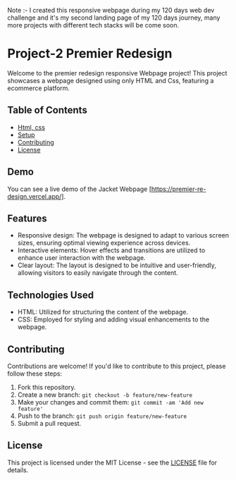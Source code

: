Note :- I created this responsive webpage during my 120 days web dev challenge and it's my second landing page of my 120 days journey, many more projects with different tech stacks will be come soon.  

# Project-2 Premier Redesign

Welcome to the premier redesign responsive Webpage project! This project showcases a webpage designed using only HTML and Css, featuring a ecommerce platform.

## Table of Contents
- [Html, css](#technologies-used)
- [Setup](#setup)
- [Contributing](#contributing)
- [License](#license)

## Demo
You can see a live demo of the Jacket Webpage [https://premier-re-design.vercel.app/].

## Features
- Responsive design: The webpage is designed to adapt to various screen sizes, ensuring optimal viewing experience across devices.
- Interactive elements: Hover effects and transitions are utilized to enhance user interaction with the webpage.
- Clear layout: The layout is designed to be intuitive and user-friendly, allowing visitors to easily navigate through the content.

## Technologies Used
- HTML: Utilized for structuring the content of the webpage.
- CSS: Employed for styling and adding visual enhancements to the webpage.

## Contributing
Contributions are welcome! If you'd like to contribute to this project, please follow these steps:
1. Fork this repository.
2. Create a new branch: `git checkout -b feature/new-feature`
3. Make your changes and commit them: `git commit -am 'Add new feature'`
4. Push to the branch: `git push origin feature/new-feature`
5. Submit a pull request.

## License
This project is licensed under the MIT License - see the [LICENSE](LICENSE) file for details.
